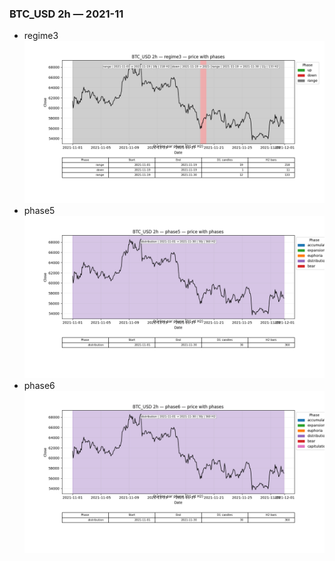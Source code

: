 ### BTC_USD 2h — 2021-11

- regime3
![BTC_USD_2h_regime3_2021-11_phase_price.png](outputs/fourier/phase_monthly/BTC_USD/2h/2021/2021-11/BTC_USD_2h_regime3_2021-11_phase_price.png)
- phase5
![BTC_USD_2h_phase5_2021-11_phase_price.png](outputs/fourier/phase_monthly/BTC_USD/2h/2021/2021-11/BTC_USD_2h_phase5_2021-11_phase_price.png)
- phase6
![BTC_USD_2h_phase6_2021-11_phase_price.png](outputs/fourier/phase_monthly/BTC_USD/2h/2021/2021-11/BTC_USD_2h_phase6_2021-11_phase_price.png)